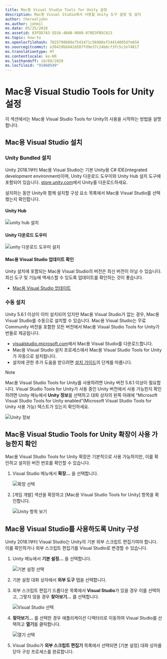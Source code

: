```yaml
---
title: Mac용 Visual Studio Tools for Unity 설정
description: Mac용 Visual Studio에서 사용할 Unity 도구 설정 및 설치
author: therealjohn
ms.author: johmil
ms.date: 05/25/2018
ms.assetid: 83FDD7A3-5D16-4B4B-9080-078E3FB5C623
ms.topic: how-to
ms.openlocfilehash: 7025798689e7541471c56988ef24414005dfe656
ms.sourcegitcommit: e38419bb842d587fd9e37c24b6cf3fc5c2e74817
ms.translationtype: HT
ms.contentlocale: ko-KR
ms.lasthandoff: 10/09/2020
ms.locfileid: "91860549"
---
```

# <a name="set-up-visual-studio-for-mac-tools-for-unity"></a>Mac용 Visual Studio Tools for Unity 설정

이 섹션에서는 Mac용 Visual Studio Tools for Unity의 사용을 시작하는 방법을 설명합니다.

## <a name="install-visual-studio-for-mac"></a>Mac용 Visual Studio 설치

### <a name="unity-bundled-installation"></a>Unity Bundled 설치

Unity 2018.1부터 Mac용 Visual Studio는 기본 Unity용 C# IDE(integrated development environment)이며, Unity 다운로드 도우미와 Unity Hub 설치 도구에 포함되어 있습니다. [store.unity.com](https://store.unity.com/)에서 Unity를 다운로드하세요.

설치하는 동안 Unity와 함께 설치할 구성 요소 목록에서 Mac용 Visual Studio를 선택했는지 확인합니다.

#### <a name="unity-hub"></a>Unity Hub

![unity hub 설치](media/setup-vsmac-tools-unity-image7.png)

#### <a name="unity-download-assistant"></a>Unity 다운로드 도우미

![unity 다운로드 도우미 설치](media/setup-vsmac-tools-unity-image8.png)

#### <a name="check-for-updates-to-visual-studio-for-mac"></a>Mac용 Visual Studio 업데이트 확인

Unity 설치에 포함되는 Mac용 Visual Studio의 버전은 최신 버전이 아닐 수 있습니다. 최신 도구 및 기능에 액세스할 수 있도록 업데이트를 확인하는 것이 좋습니다.

* [Mac용 Visual Studio 업데이트](update.md)

### <a name="manual-installation"></a>수동 설치

Unity 5.6.1 이상이 이미 설치되어 있지만 Mac용 Visual Studio가 없는 경우, Mac용 Visual Studio를 수동으로 설치할 수 있습니다. Mac용 Visual Studio는 무료 Community 버전을 포함한 모든 버전에서 Mac용 Visual Studio Tools for Unity가 번들로 제공됩니다.

* [visualstudio.microsoft.com](https://visualstudio.microsoft.com/)에서 Mac용 Visual Studio를 다운로드합니다.
* Mac용 Visual Studio 설치 프로세스에서 Mac용 Visual Studio Tools for Unity가 자동으로 설치됩니다.
* 설치에 관한 추가 도움을 받으려면 [설치 가이드](./installation.md?view=vsmac-2017)의 단계를 따릅니다.

> [!NOTE]
> Mac용 Visual Studio Tools for Unity를 사용하려면 Unity 버전 5.6.1 이상이 필요합니다. Visual Studio Tools for Unity가 사용 중인 Unity 버전에서 사용 가능한지 확인하려면 Unity 메뉴에서 **Unity 정보**를 선택하고 대화 상자의 왼쪽 아래에 “Microsoft Visual Studio Tools for Unity enabled”(Microsoft Visual Studio Tools for Unity 사용 가능) 텍스트가 있는지 확인하세요.
>
> ![Unity 정보](media/setup-vsmac-tools-unity-image3.png)

## <a name="confirm-that-the-visual-studio-for-mac-tools-for-unity-extension-is-enabled"></a>Mac용 Visual Studio Tools for Unity 확장이 사용 가능한지 확인

Mac용 Visual Studio Tools for Unity 확장은 기본적으로 사용 가능하지만, 이를 확인하고 설치된 버전 번호를 확인할 수 있습니다.

1. Visual Studio 메뉴에서 **확장...** 을 선택합니다.

   ![확장 선택](media/setup-vsmac-tools-unity-image1.png)

2. [게임 개발] 섹션을 확장하고 [Mac용 Visual Studio Tools for Unity] 항목을 확인합니다.

   ![Unity 항목 보기](media/setup-vsmac-tools-unity-image2.png)

## <a name="configure-unity-for-use-with-visual-studio-for-mac"></a>Mac용 Visual Studio를 사용하도록 Unity 구성

Unity 2018.1부터 Visual Studio는 Unity의 기본 외부 스크립트 편집기여야 합니다. 이를 확인하거나 외부 스크립트 편집기를 Visual Studio로 변경할 수 있습니다.

1. Unity 메뉴에서 **기본 설정...** 을 선택합니다.

   ![기본 설정 선택](media/setup-vsmac-tools-unity-image4.png)

2. 기본 설정 대화 상자에서 **외부 도구** 탭을 선택합니다.

3. 외부 스크립트 편집기 드롭다운 목록에서 **Visual Studio**가 있을 경우 이를 선택하고, 그렇지 않을 경우 **찾아보기...** 를 선택합니다.

   ![Visual Studio 선택](media/setup-vsmac-tools-unity-image5.png)

4. **찾아보기...** 를 선택한 경우 애플리케이션 디렉터리로 이동하여 Visual Studio를 선택하고 **열기**를 클릭합니다.

   ![열기 선택](media/setup-vsmac-tools-unity-image6.png)

5. Visual Studio가 **외부 스크립트 편집기** 목록에서 선택되면 [기본 설정] 대화 상자를 닫아 구성 프로세스를 완료합니다.